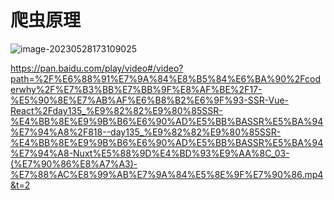 # 爬虫原理

![image-20230528173109025](C:\Users\86176\Desktop\SSR\images\seo)

https://pan.baidu.com/play/video#/video?path=%2F%E6%88%91%E7%9A%84%E8%B5%84%E6%BA%90%2Fcoderwhy%2F%E7%B3%BB%E7%BB%9F%E8%AF%BE%2F17-%E5%90%8E%E7%AB%AF%E6%B8%B2%E6%9F%93-SSR-Vue-React%2Fday135_%E9%82%82%E9%80%85SSR-%E4%BB%8E%E9%9B%B6%E6%90%AD%E5%BB%BASSR%E5%BA%94%E7%94%A8%2F818--day135_%E9%82%82%E9%80%85SSR-%E4%BB%8E%E9%9B%B6%E6%90%AD%E5%BB%BASSR%E5%BA%94%E7%94%A8-Nuxt%E5%88%9D%E4%BD%93%E9%AA%8C_03-(%E7%90%86%E8%A7%A3)-%E7%88%AC%E8%99%AB%E7%9A%84%E5%8E%9F%E7%90%86.mp4&t=2